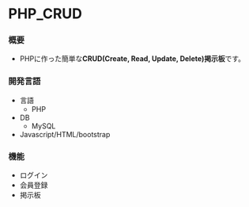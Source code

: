 # PHP_CRUD

### 概要
* PHPに作った簡単な**CRUD(Create, Read, Update, Delete)掲示板**です。

### 開発言語
* 言語 
  - PHP
* DB
  - MySQL
* Javascript/HTML/bootstrap
### 機能
* ログイン
* 会員登録
* 掲示板


